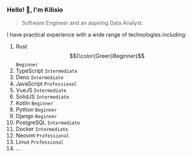 
### Hello! 👋, I'm Kilisio

> Software Engineer and an aspiring Data Analyst.

I have practical experience with a wide range of technologies including: 

1. Rust $${\color{Green}Beginner}$$`Beginner`
2. TypeScript `Intermediate`
3. Deno `Intermediate`
4. JavaScript `Professional`
5. VueJS `Intermediate`
6. SolidJS `Intermediate`
7. Kotlin `Beginner`
8. Python `Beginner`
9. Django `Beginner`
10. PostgreSQL `Intermediate`
11. Docker `Intermediate`
12. Neovim `Professional`
13. Linux `Professional`
14. ...

